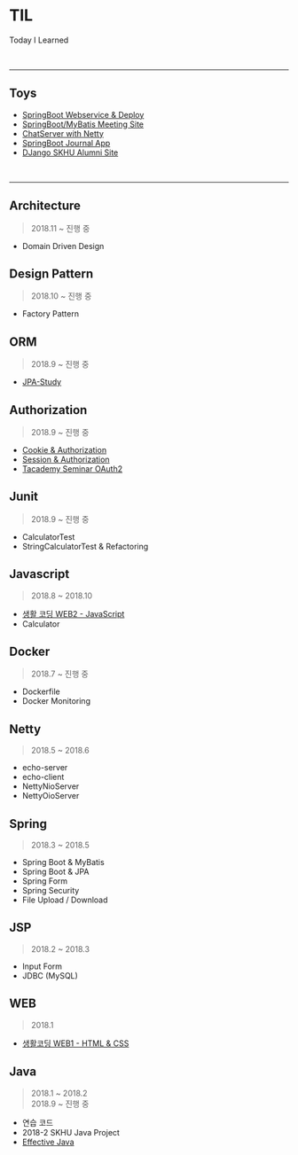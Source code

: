 # TIL
Today I Learned

<br/>

*****
## Toys

- [SpringBoot Webservice & Deploy](https://github.com/koda93/spring-boot-webservice)  
- [SpringBoot/MyBatis Meeting Site](https://github.com/koda93/Itda)  
- [ChatServer with Netty](https://github.com/koda93/ChatServerWithNetty)  
- [SpringBoot Journal App](https://github.com/koda93/spring-boot-journal)  
- [DJango SKHU Alumni Site](https://github.com/koda93/2016-dbproject)

<br/>

*****

## Architecture
> 2018.11 ~ 진행 중

- Domain Driven Design   


## Design Pattern
> 2018.10 ~ 진행 중

- Factory Pattern


## ORM
> 2018.9 ~  진행 중

- [JPA-Study](https://github.com/koda93/jpa-study.git)


## Authorization
> 2018.9 ~ 진행 중

- [Cookie & Authorization](https://opentutorials.org/course/3387)
- [Session & Authorization](https://opentutorials.org/course/3400)
- [Tacademy Seminar OAuth2](https://koda93.github.io/토크ON세미나-oauth2/)


## Junit
> 2018.9 ~ 진행 중

- CalculatorTest
- StringCalculatorTest & Refactoring


## Javascript  
> 2018.8 ~ 2018.10

- [생활 코딩 WEB2 - JavaScript](https://opentutorials.org/course/3085)
- Calculator


## Docker  
> 2018.7 ~ 진행 중

- Dockerfile
- Docker Monitoring


## Netty  
> 2018.5 ~ 2018.6

- echo-server
- echo-client
- NettyNioServer
- NettyOioServer


## Spring  
> 2018.3 ~ 2018.5

- Spring Boot & MyBatis
- Spring Boot & JPA
- Spring Form
- Spring Security
- File Upload / Download


## JSP  
> 2018.2 ~ 2018.3

- Input Form
- JDBC (MySQL)

## WEB
> 2018.1

- [생활코딩 WEB1 - HTML & CSS](https://github.com/koda93/web1)

## Java  
> 2018.1 ~ 2018.2  
> 2018.9 ~ 진행 중

- 연습 코드
- 2018-2 SKHU Java Project
- [Effective Java](https://koda93.github.io/tags/#Effective%20Java)
